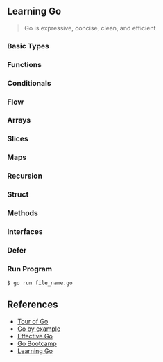 ## Learning Go

> Go is expressive, concise, clean, and efficient

### Basic Types
### Functions
### Conditionals
### Flow
### Arrays
### Slices
### Maps
### Recursion
### Struct
### Methods
### Interfaces
### Defer

### Run Program

```bash
$ go run file_name.go
```

## References

- [Tour of Go](https://tour.golang.org/)
- [Go by example](https://gobyexample.com/)
- [Effective Go](https://golang.org/doc/effective_go.html)
- [Go Bootcamp](http://www.golangbootcamp.com/book)
- [Learning Go](https://www.miek.nl/go/)
